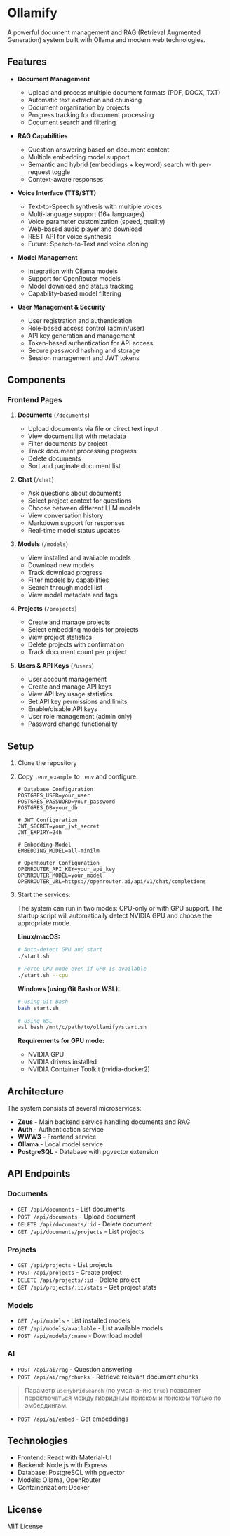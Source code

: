 # Ollamify

A powerful document management and RAG (Retrieval Augmented Generation) system built with Ollama and modern web technologies.

## Features

- **Document Management**
  - Upload and process multiple document formats (PDF, DOCX, TXT)
  - Automatic text extraction and chunking
  - Document organization by projects
  - Progress tracking for document processing
  - Document search and filtering

- **RAG Capabilities**
  - Question answering based on document content
  - Multiple embedding model support
  - Semantic and hybrid (embeddings + keyword) search with per-request toggle
  - Context-aware responses
- **Voice Interface (TTS/STT)**
  - Text-to-Speech synthesis with multiple voices
  - Multi-language support (16+ languages)
  - Voice parameter customization (speed, quality)
  - Web-based audio player and download
  - REST API for voice synthesis
  - Future: Speech-to-Text and voice cloning
- **Model Management**
  - Integration with Ollama models
  - Support for OpenRouter models
  - Model download and status tracking
  - Capability-based model filtering

- **User Management & Security**
  - User registration and authentication
  - Role-based access control (admin/user)
  - API key generation and management
  - Token-based authentication for API access
  - Secure password hashing and storage
  - Session management and JWT tokens

## Components

### Frontend Pages

1. **Documents** (`/documents`)
   - Upload documents via file or direct text input
   - View document list with metadata
   - Filter documents by project
   - Track document processing progress
   - Delete documents
   - Sort and paginate document list

2. **Chat** (`/chat`)
   - Ask questions about documents
   - Select project context for questions
   - Choose between different LLM models
   - View conversation history
   - Markdown support for responses
   - Real-time model status updates

3. **Models** (`/models`)
   - View installed and available models
   - Download new models
   - Track download progress
   - Filter models by capabilities
   - Search through model list
   - View model metadata and tags

4. **Projects** (`/projects`)
   - Create and manage projects
   - Select embedding models for projects
   - View project statistics
   - Delete projects with confirmation
   - Track document count per project

5. **Users & API Keys** (`/users`)
   - User account management
   - Create and manage API keys
   - View API key usage statistics
   - Set API key permissions and limits
   - Enable/disable API keys
   - User role management (admin only)
   - Password change functionality

## Setup

1. Clone the repository
2. Copy `.env_example` to `.env` and configure:
   ```
   # Database Configuration
   POSTGRES_USER=your_user
   POSTGRES_PASSWORD=your_password
   POSTGRES_DB=your_db

   # JWT Configuration
   JWT_SECRET=your_jwt_secret
   JWT_EXPIRY=24h

   # Embedding Model
   EMBEDDING_MODEL=all-minilm

   # OpenRouter Configuration
   OPENROUTER_API_KEY=your_api_key
   OPENROUTER_MODEL=your_model
   OPENROUTER_URL=https://openrouter.ai/api/v1/chat/completions
   ```

3. Start the services:

   The system can run in two modes: CPU-only or with GPU support. The startup script will automatically detect NVIDIA GPU and choose the appropriate mode.

   **Linux/macOS:**
   ```bash
   # Auto-detect GPU and start
   ./start.sh

   # Force CPU mode even if GPU is available
   ./start.sh --cpu
   ```

   **Windows (using Git Bash or WSL):**
   ```bash
   # Using Git Bash
   bash start.sh

   # Using WSL
   wsl bash /mnt/c/path/to/ollamify/start.sh
   ```

   **Requirements for GPU mode:**
   - NVIDIA GPU
   - NVIDIA drivers installed
   - NVIDIA Container Toolkit (nvidia-docker2)

## Architecture

The system consists of several microservices:

- **Zeus** - Main backend service handling documents and RAG
- **Auth** - Authentication service
- **WWW3** - Frontend service
- **Ollama** - Local model service
- **PostgreSQL** - Database with pgvector extension

## API Endpoints

### Documents
- `GET /api/documents` - List documents
- `POST /api/documents` - Upload document
- `DELETE /api/documents/:id` - Delete document
- `GET /api/documents/projects` - List projects

### Projects
- `GET /api/projects` - List projects
- `POST /api/projects` - Create project
- `DELETE /api/projects/:id` - Delete project
- `GET /api/projects/:id/stats` - Get project stats

### Models
- `GET /api/models` - List installed models
- `GET /api/models/available` - List available models
- `POST /api/models/:name` - Download model

### AI
- `POST /api/ai/rag` - Question answering
- `POST /api/ai/rag/chunks` - Retrieve relevant document chunks

> Параметр `useHybridSearch` (по умолчанию `true`) позволяет переключаться между гибридным поиском и поиском только по эмбеддингам.
- `POST /api/ai/embed` - Get embeddings

## Technologies

- Frontend: React with Material-UI
- Backend: Node.js with Express
- Database: PostgreSQL with pgvector
- Models: Ollama, OpenRouter
- Containerization: Docker

## License

MIT License
